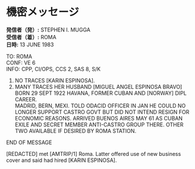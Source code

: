 # 機密メッセージ

**発信者（発）:** STEPHEN I. MUGGA  
**受信者（着）:** ROMA  
**日時:** 13 JUNE 1983

TO: ROMA  
CONF: VE 6  
INFO: CPP, CI/OPS, CCS 2, SAS 8, S/K

1. NO TRACES [KARIN ESPINOSA].  
2. MANY TRACES HER HUSBAND [MIGUEL ANGEL ESPINOSA BRAVO] BORN 29 SEPT 1922 HAVANA, FORMER CUBAN AND [NORWAY] DIPL CAREER.  
MADRID, BERN, MEXI. TOLD ODACID OFFICER IN JAN HE COULD NO LONGER SUPPORT CASTRO GOVT BUT DID NOT INTEND RESIGN FOR ECONOMIC REASONS. ARRIVED BUENOS AIRES MAY 61 AS CUBAN EXILE AND SECRET MEMBER ANTI-CASTRO GROUP THERE. OTHER TWO AVAILABLE IF DESIRED BY ROMA STATION.

END OF MESSAGE

[REDACTED] met [AMTRIP/1] Roma. Latter offered use of new business cover and said had hired [KARIN ESPINOSA].